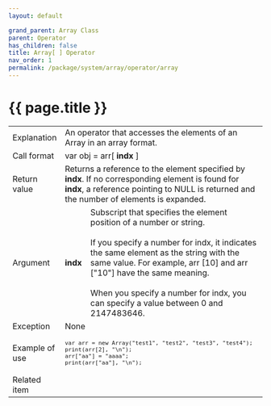 ```yaml
---
layout: default

grand_parent: Array Class
parent: Operator
has_children: false
title: Array[ ] Operator
nav_order: 1
permalink: /package/system/array/operator/array
---
```

# {{ page.title }}


<table>
  <tr>
    <td>Explanation</td>
    <td colspan="2">An operator that accesses the elements of an Array in an array format.</td>
  </tr>
  <tr>
    <td>Call format</td>
    <td colspan="2">var obj = arr[ <b>indx</b> ]</td>
  </tr>
  <tr>
    <td>Return value</td>
    <td colspan="2">Returns a reference to the element specified by <b>indx</b>. If no corresponding element is found for <b>indx</b>, a reference pointing to NULL is returned and the number of elements is expanded.</td>
  </tr>  
  <tr>
    <td>Argument</td>
    <td><b>indx</b></td>
    <td>Subscript that specifies the element position of a number or string.<br><br>If you specify a number for indx, it indicates the same element as the string with the same value. For example, arr [10] and arr ["10"] have the same meaning.<br><br>When you specify a number for indx, you can specify a value between 0 and 2147483646.</td>
  </tr>
    <td>Exception</td>
    <td colspan="2">None</td>
  </tr>
  <tr>
    <td>Example of use</td>
    <td colspan="2"><code><pre>var arr = new Array("test1", "test2", "test3", "test4");
print(arr[2], "\n");
arr["aa"] = "aaaa";
print(arr["aa"], "\n");</pre></code></td>
  </tr>
  <tr>
    <td>Related item</td>
    <td colspan="2"></td>
  </tr>
</table>
